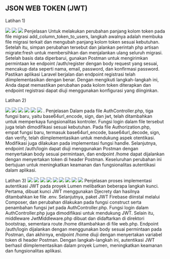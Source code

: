JSON WEB TOKEN (JWT)
------------------------------------------------
Latihan 1) 

<img src="1.jpg">
<img src="2.jpg">
<img src="3.jpg">
Penjelasan
Untuk melakukan perubahan panjang kolom token pada file migrasi
add_column_token_to_users, langkah awalnya adalah membuka file migrasi terkait dan
mengubah panjang kolom token sesuai kebutuhan. Setelah itu, simpan perubahan tersebut
dan jalankan perintah php artisan migrate:fresh untuk membersihkan dan menjalankan
ulang seluruh migrasi. Setelah basis data diperbarui, gunakan Postman untuk
mengirimkan permintaan ke endpoint /auth/register dengan body request yang sesuai,
mencakup data seperti nama, email, password, dan konfirmasi password. Pastikan
aplikasi Laravel berjalan dan endpoint registrasi telah diimplementasikan dengan benar.
Dengan mengikuti langkah-langkah ini, Anda dapat memastikan perubahan pada kolom
token diterapkan dan endpoint registrasi dapat diuji menggunakan konfigurasi yang
diinginkan.

Latihan 2)

<img src="4.jpg">
<img src="5.jpg">
<img src="6.jpg">
<img src="7.jpg">
<img src="8.jpg">
<img src="9.jpg">
. Penjelasan
Dalam pada file AuthController.php, tiga fungsi baru, yaitu base64url_encode, sign, dan
jwt, telah ditambahkan untuk memperkaya fungsionalitas kontroler. Fungsi login dalam
file tersebut juga telah dimodifikasi sesuai kebutuhan. Pada file Authorization.php, empat
fungsi baru, termasuk base64url_encode, base64url_decode, sign, dan verify, telah
diimplementasikan untuk mendukung aspek otentikasi. Modifikasi juga dilakukan pada
implementasi fungsi handle. Selanjutnya, endpoint /auth/login dapat diuji menggunakan
Postman dengan menyertakan body sesuai permintaan, dan endpoint /home dapat
dijalankan dengan menyertakan token di header Postman. Keseluruhan perubahan ini
bertujuan untuk meningkatkan keamanan dan fungsionalitas autentikasi dalam aplikasi.

Latihan 3)
<img src="10.jpg">
<img src="11.jpg">
<img src="12.jpg">
<img src="13.jpg">
<img src="14.jpg">
<img src="15.jpg">
<img src="16.jpg">
<img src="17.jpg">
<img src="18.jpg">
Penjelasan
proses implementasi autentikasi JWT pada proyek Lumen melibatkan beberapa langkah
kunci. Pertama, dibuat kunci JWT menggunakan Djecrety dan hasilnya ditambahkan ke
file .env. Selanjutnya, paket JWT Firebase diinstal melalui Composer, dan perubahan
dilakukan pada fungsi construct serta penambahan fungsi jwt pada AuthController.php.
Fungsi login dalam AuthController.php juga dimodifikasi untuk mendukung JWT. Selain
itu, middleware JwtMiddleware.php dibuat dan didaftarkan di direktori bootstrap,
sementara route /home ditambahkan di file web.php. Endpoint /auth/login dijalankan
dengan menggunakan body sesuai permintaan pada Postman, dan akhirnya, endpoint
/home diuji dengan menyertakan variabel token di header Postman. Dengan
langkah-langkah ini, autentikasi JWT berhasil diimplementasikan dalam proyek Lumen,
meningkatkan keamanan dan fungsionalitas aplikasi.


